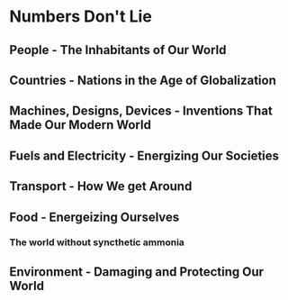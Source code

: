 # Numbers Don't Lie

## People - The Inhabitants of Our World

## Countries - Nations in the Age of Globalization

## Machines, Designs, Devices - Inventions That Made Our Modern World

## Fuels and Electricity - Energizing Our Societies

## Transport - How We get Around

## Food - Energeizing Ourselves

### The world without syncthetic ammonia

## Environment - Damaging and Protecting Our World
